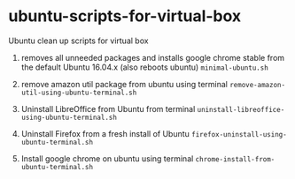 # ubuntu-scripts-for-virtual-box
Ubuntu clean up scripts for virtual box

1. removes all unneeded packages and installs google chrome stable from the default Ubuntu 16.04.x (also reboots ubuntu)
`minimal-ubuntu.sh`

2. remove amazon util package from ubuntu using terminal
`remove-amazon-util-using-ubuntu-terminal.sh`

3. Uninstall LibreOffice from Ubuntu from terminal
`uninstall-libreoffice-using-ubuntu-terminal.sh`

4. Uninstall Firefox from a fresh install of Ubuntu
`firefox-uninstall-using-ubuntu-terminal.sh`

5. Install google chrome on ubuntu using terminal
`chrome-install-from-ubuntu-terminal.sh`
